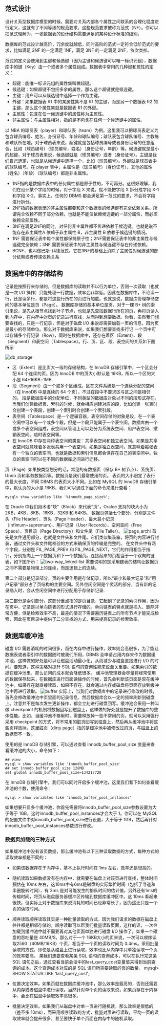 ## 范式设计
设计关系型数据库模型的时候，需要对关系内部各个属性之间联系的合理化程度进行定义，这就有了不同等级的规范要求，这些规范要求被称为范式（NF）。你可以把范式理解为，一张数据表的设计结构需要满足的某种设计标准的级别。

数据库的范式设计越高阶，冗余度就越低，同时高阶的范式一定符合低阶范式的要求，比如满足 2NF 的一定满足 1NF，满足 3NF 的一定满足 2NF，依次类推。

范式的定义会使用到主键和候选键（因为主键和候选键可以唯一标识元组），数据库中的键（Key）由一个或者多个属性组成。数据表中常用的几种键和属性的定义：
* 超键：能唯一标识元组的属性集叫做超键。
* 候选键：如果超键不包括多余的属性，那么这个超键就是候选键。
* 主键：用户可以从候选键中选择一个作为主键。
* 外键：如果数据表 R1 中的某属性集不是 R1 的主键，而是另一个数据表 R2 的主键，那么这个属性集就是数据表 R1 的外键。
* 主属性：包含在任一候选键中的属性称为主属性。
* 非主属性：与主属性相对，指的是不包含在任何一个候选键中的属性。

以 NBA 的球员表（player）和球队表（team）为例。这里我可以把球员表定义为包含球员编号、姓名、身份证号、年龄和球队编号；球队表包含球队编号、主教练和球队所在地。对于球员表来说，超键就是包括球员编号或者身份证号的任意组合，比如（球员编号）（球员编号，姓名）（身份证号，年龄）等。候选键就是最小的超键，对于球员表来说，候选键就是（球员编号）或者（身份证号）。主键是我们自己选定，也就是从候选键中选择一个，比如（球员编号）。外键就是球员表中的球队编号。在 player 表中，主属性是（球员编号）（身份证号），其他的属性（姓名）（年龄）（球队编号）都是非主属性。


* 1NF指的是数据库表中的任何属性都是原子性的，不可再分。这很好理解，我们在设计某个字段的时候，对于字段 X 来说，就不能把字段 X 拆分成字段 X-1 和字段 X-2。事实上，任何的 DBMS 都会满足第一范式的要求，不会将字段进行拆分。
* 2NF指的数据表里的非主属性都要和这个数据表的候选键有完全依赖关系。所谓完全依赖不同于部分依赖，也就是不能仅依赖候选键的一部分属性，而必须依赖全部属性。
* 3NF在满足2NF的同时，对任何非主属性都不传递依赖于候选键。也就是说不能存在非主属性A 依赖于非主属性 B，非主属性 B 依赖于候选键的情况。
* 1NF 需要保证表中每个属性都保持原子性；2NF需要保证表中的非主属性与候选键完全依赖；3NF 需要保证表中的非主属性与候选键不存在传递依赖。
* BCNF，也叫做巴斯-科德范式，它在3NF的基础上消除了主属性对候选键的部分依赖或者传递依赖关系

## 数据库中的存储结构
记录是按照行来存储的，但是数据库的读取并不以行为单位，否则一次读取（也就是一次 I/O 操作）只能处理一行数据，效率会非常低。因此在数据库中，不论读一行，还是读多行，都是将这些行所在的页进行加载。也就是说，数据库管理存储空间的基本单位是页（Page）。
数据库存储的基本单位是页，对于一棵 B+ 树的索引来说，是先从根节点找到叶子节点，也就是先查找数据行所在的页，再将页读入到内存中，在内存中对页的记录进行查找，从而得到想要数据。你看，虽然我们想要查找的，只是一行记录，但是对于磁盘 I/O 来说却需要加载一页的信息，因为页是最小的存储单位。那么对于数据库来说，如果我们想要查找多行记
一个页中可以存储多个行记录（Row），同时在数据库中，还存在着区（Extent）、段（Segment）和表空间（Tablespace）。行、页、区、段、表空间的关系如下图所示

![db_storage](./db_storage.jpg)

* 区（Extent）是比页大一级的存储结构，在 InnoDB 存储引擎中，一个区会分配 64 个连续的页。因为 InnoDB 中的页大小默认是 16KB，所以一个区的大小是 64*16KB=1MB.
* 段（Segment）由一个或多个区组成，区在文件系统是一个连续分配的空间（在 InnoDB 中是连续的 64 个页），不过在段中不要求区与区之间是相邻的。
段是数据库中的分配单位，不同类型的数据库对象以不同的段形式存在。当我们创建数据表、索引的时候，就会相应创建对应的段，比如创建一张表时会创建一个表段，创建一个索引时会创建一个索引段。
* 表空间（Tablespace）是一个逻辑容器，表空间存储的对象是段，在一个表空间中可以有一个或多个段，但是一个段只能属于一个表空间。数据库由一个或多个表空间组成，表空间从管理上可以划分为系统表空间、用户表空间、撤销表空间、临时表空间等。
* 在 InnoDB 中存在两种表空间的类型：共享表空间和独立表空间。如果是共享表空间就意味着多张表共用一个表空间。如果是独立表空间，就意味着每张表有一个独立的表空间，也就是数据和索引信息都会保存在自己的表空间中。独立的表空间可以在不同的数据库之间进行迁移。

页（Page）如果按类型划分的话，常见的有数据页（保存 B+ 树节点）、系统页、Undo 页和事务数据页等。数据页是我们最常使用的页。
表页的大小限定了表行的最大长度，不同 DBMS 的表页大小不同。比如在 MySQL 的 InnoDB 存储引擎中，默认页的大小是 16KB，我们可以通过下面的命令来进行查看：
```
mysql> show variables like '%innodb_page_size%';
```
在 Oracle 中我们用术语“块”（Block）来代表“页”，Oralce 支持的块大小为 2KB，4KB，8KB，16KB，32KB 和 64KB。
数据页包括七个部分，分别是文件头（File Header）、页头（Page Header）、最大最小记录（Infimum+supremum）、用户记录（User Records）、空闲空间（Free Space）、页目录（Page Directory）和文件尾（File Tailer）。
![page_archi](./page_archi.jpg)
首先是文件通用部分，也就是文件头和文件尾。它们类似集装箱，将页的内容进行封装，通过文件头和文件尾校验的方式来确保页的传输是完整的。
在文件头中有两个字段，分别是 FIL_PAGE_PREV 和 FIL_PAGE_NEXT，它们的作用相当于指针，分别指向上一个数据页和下一个数据页。连接起来的页相当于一个双向的链表，如下图所示：
![two-way_linked-list](./linked_list.png)
需要说明的是采用链表的结构让数据页之间不需要是物理上的连续，而是逻辑上的连续。

第二个部分是记录部分，页的主要作用是存储记录，所以“最小和最大记录”和“用户记录”部分占了页结构的主要空间。另外空闲空间是个灵活的部分，当有新的记录插入时，会从空闲空间中进行分配用于存储新记录.

第三部分是索引部分，这部分重点指的是页目录，它起到了记录的索引作用，因为在页中，记录是以单向链表的形式进行存储的。单向链表的特点就是插入、删除非常方便，但是检索效率不高，最差的情况下需要遍历链表上的所有节点才能完成检索，因此在页目录中提供了二分查找的方式，用来提高记录的检索效率。

## 数据库缓冲池
磁盘 I/O 需要消耗的时间很多，而在内存中进行操作，效率则会高很多，为了能让数据表或者索引中的数据随时被我们所用，DBMS 会申请占用内存来作为数据缓冲池，这样做的好处是可以让磁盘活动最小化，从而减少与磁盘直接进行 I/O 的时间。要知道，这种策略对提升 SQL 语句的查询性能来说至关重要。如果索引的数据在缓冲池里，那么访问的成本就会降低很多。
缓冲池管理器会尽量将经常使用的数据保存起来，在数据库进行页面读操作的时候，首先会判断该页面是否在缓冲池中，如果存在就直接读取，如果不存在，就会通过内存或磁盘将页面存放到缓冲池中再进行读取。
![buffer](./buffer.png)
实际上，当我们对数据库中的记录进行修改的时候，首先会修改缓冲池中页里面的记录信息，然后数据库会以一定的频率刷新到磁盘上。注意并不是每次发生更新操作，都会立刻进行磁盘回写。缓冲池会采用一种叫做 checkpoint 的机制将数据回写到磁盘上，这样做的好处就是提升了数据库的整体性能。比如，当缓冲池不够用时，需要释放掉一些不常用的页，就可以采用强行采用 checkpoint 的方式，将不常用的脏页回写到磁盘上，然后再从缓冲池中将这些页释放掉。这里脏页（dirty page）指的是缓冲池中被修改过的页，与磁盘上的数据页不一致。

使用的是 InnoDB 存储引擎，可以通过查看 innodb_buffer_pool_size 变量来查看缓冲池的大小，命令如下：
```
## view
mysql > show variables like 'innodb_buffer_pool_size'
## set innodb_buffer_pool_size 128MB
set global innodb_buffer_pool_size=134217728
```
在 InnoDB 存储引擎中，我们可以同时开启多个缓冲池，这里我们看下如何查看缓冲池的个数，使用命令：
```
mysql > show variables like 'innodb_buffer_pool_instances'
```
如果想要开启多个缓冲池，你首先需要将innodb_buffer_pool_size参数设置为大于等于 1GB，这时innodb_buffer_pool_instances才会大于 1。你可以在 MySQL 的配置文件中对innodb_buffer_pool_size进行设置，大于等于 1GB，然后再针对innodb_buffer_pool_instances参数进行修改。

### 数据页加载的三种方式
如果缓冲池中没有该页数据，那么缓冲池有以下三种读取数据的方式，每种方式的读取效率都是不同的：
* 如果该数据存在于内存中，基本上执行时间在 1ms 左右，效率还是很高的。
* 随机读取如果数据没有在内存中，就需要在磁盘上对该页进行查找，整体时间预估在 10ms 左右，这10ms中有6ms是磁盘的实际繁忙时间（包括了寻道和半圈旋转时间），有 3ms 是对可能发生的排队时间的估计值，另外还有1ms的传输时间，将页从磁盘服务器缓冲区传输到数据库缓冲区中。这 10ms 看起来很快，但实际上对于数据库来说消耗的时间已经非常长了，因为这还只是一个页的读取时间。
* 顺序读取顺序读取其实是一种批量读取的方式，因为我们请求的数据在磁盘上往往都是相邻存储的，顺序读取可以帮我们批量读取页面，这样的话，一次性加载到缓冲池中就不需要再对其他页面单独进行磁盘 I/O 操作了。如果一个磁盘的吞吐量是 40MB/S，那么对于一个 16KB大小的页来说，一次可以顺序读取2560（40MB/16KB）个页，相当于一个页的读取时间为 0.4ms。采用批量读取的方式，即使是从磁盘上进行读取，效率也比从内存中只单独读取一个页的效率要高。
果我们想要查看某条 SQL 语句的查询成本，可以在执行完这条 SQL 语句之后，通过查看当前会话中的last_query_cost变量值来得到当前查询的成本。这个查询成本对应的是 SQL 语句所需要读取的页的数量。
mysql> SHOW STATUS LIKE 'last_query_cost';

* 位置决定效率。如果页就在数据库缓冲池中，那么效率是最高的，否则还需要从内存或者磁盘中进行读取，当然针对单个页的读取来说，如果页存在于内存中，会比在磁盘中读取效率高很多。
* 批量决定效率。如果我们从磁盘中对单一页进行随机读，那么效率是很低的（差不多 10ms），而采用顺序读取的方式，批量对页进行读取，平均一页的读取效率就会提升很多，甚至要快于单个页面在内存中的随机读取。